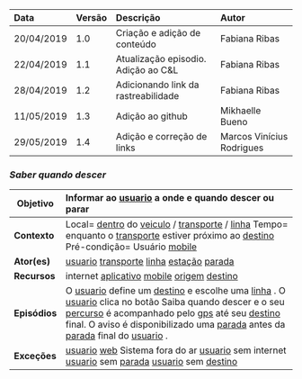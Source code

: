 |Data|Versão|Descrição|Autor|
|:---|:---|:---|:---|
|20/04/2019|1.0|Criação e adição de conteúdo|Fabiana Ribas|
|22/04/2019|1.1|Atualização episodio. Adição ao C&L|Fabiana Ribas|
|28/04/2019|1.2|Adicionando link da rastreabilidade|Fabiana Ribas|
|11/05/2019|1.3|Adição ao github|Mikhaelle Bueno|
|29/05/2019|1.4|Adição e correção de links |Marcos Vinícius Rodrigues|

### ***<a name="Saber Quando Descer">Saber quando descer</a>***

|**Objetivo**|Informar ao [usuario](https://github.com/Andre-Eduardo/2019.1-Requisitos-Moovit/wiki/L65-Usu%C3%A1rio) a onde e  quando descer ou parar |
|--|:--|
|**Contexto**|Local= [dentro](https://github.com/Andre-Eduardo/2019.1-Requisitos-Moovit/wiki/L01---a-bordo) do [veiculo](https://github.com/Andre-Eduardo/2019.1-Requisitos-Moovit/wiki/L66-Veiculo) / [transporte](https://github.com/Andre-Eduardo/2019.1-Requisitos-Moovit/wiki/L63---transporte) / [linha](https://github.com/Andre-Eduardo/2019.1-Requisitos-Moovit/wiki/L27---linha) Tempo= enquanto o [transporte](https://github.com/Andre-Eduardo/2019.1-Requisitos-Moovit/wiki/L63---transporte) estiver próximo ao [destino](https://github.com/Andre-Eduardo/2019.1-Requisitos-Moovit/wiki/L14---destino) Pré-condição= Usuário [mobile](https://github.com/Andre-Eduardo/2019.1-Requisitos-Moovit/wiki/L03---aplica%C3%A7ao-mobile) |
|**Ator(es)**|[usuario](https://github.com/Andre-Eduardo/2019.1-Requisitos-Moovit/wiki/L65-Usu%C3%A1rio) [transporte](https://github.com/Andre-Eduardo/2019.1-Requisitos-Moovit/wiki/L63---transporte) [linha](https://github.com/Andre-Eduardo/2019.1-Requisitos-Moovit/wiki/L27---linha) [estação](https://github.com/Andre-Eduardo/2019.1-Requisitos-Moovit/wiki/L18---esta%C3%A7%C3%A3o) [parada](https://github.com/Andre-Eduardo/2019.1-Requisitos-Moovit/wiki/L41---parada) |
|**Recursos**|internet [aplicativo](https://github.com/Andre-Eduardo/2019.1-Requisitos-Moovit/wiki/L03---aplica%C3%A7ao-mobile) [mobile](https://github.com/Andre-Eduardo/2019.1-Requisitos-Moovit/wiki/L03---aplica%C3%A7ao-mobile) [origem](https://github.com/Andre-Eduardo/2019.1-Requisitos-Moovit/wiki/L40---origem) [destino](https://github.com/Andre-Eduardo/2019.1-Requisitos-Moovit/wiki/L14---destino) |
|**Episódios**|O [usuario](https://github.com/Andre-Eduardo/2019.1-Requisitos-Moovit/wiki/L65-Usu%C3%A1rio) define um [destino](https://github.com/Andre-Eduardo/2019.1-Requisitos-Moovit/wiki/L14---destino) e escolhe uma [linha](https://github.com/Andre-Eduardo/2019.1-Requisitos-Moovit/wiki/L27---linha) . O [usuario](https://github.com/Andre-Eduardo/2019.1-Requisitos-Moovit/wiki/L65-Usu%C3%A1rio) clica no botão Saiba quando descer e o seu [percurso](https://github.com/Andre-Eduardo/2019.1-Requisitos-Moovit/wiki/L50---percurso) é acompanhado pelo [gps](https://github.com/Andre-Eduardo/2019.1-Requisitos-Moovit/wiki/L21---gps) até seu [destino](https://github.com/Andre-Eduardo/2019.1-Requisitos-Moovit/wiki/L14---destino) final. O aviso é disponibilizado uma [parada](https://github.com/Andre-Eduardo/2019.1-Requisitos-Moovit/wiki/L41---parada) antes da [parada](https://github.com/Andre-Eduardo/2019.1-Requisitos-Moovit/wiki/L41---parada) final do [usuario](https://github.com/Andre-Eduardo/2019.1-Requisitos-Moovit/wiki/L65-Usu%C3%A1rio) . |
|**Exceções**|[usuario](https://github.com/Andre-Eduardo/2019.1-Requisitos-Moovit/wiki/L65-Usu%C3%A1rio) [web](https://github.com/Andre-Eduardo/2019.1-Requisitos-Moovit/wiki/L04--Aplica%C3%A7%C3%A3o-Web) Sistema fora do ar [usuario](https://github.com/Andre-Eduardo/2019.1-Requisitos-Moovit/wiki/L65-Usu%C3%A1rio) sem internet [usuario](https://github.com/Andre-Eduardo/2019.1-Requisitos-Moovit/wiki/L65-Usu%C3%A1rio) sem [parada](https://github.com/Andre-Eduardo/2019.1-Requisitos-Moovit/wiki/L41---parada) [usuario](https://github.com/Andre-Eduardo/2019.1-Requisitos-Moovit/wiki/L65-Usu%C3%A1rio) sem [destino](https://github.com/Andre-Eduardo/2019.1-Requisitos-Moovit/wiki/L14---destino) |
<br><br>